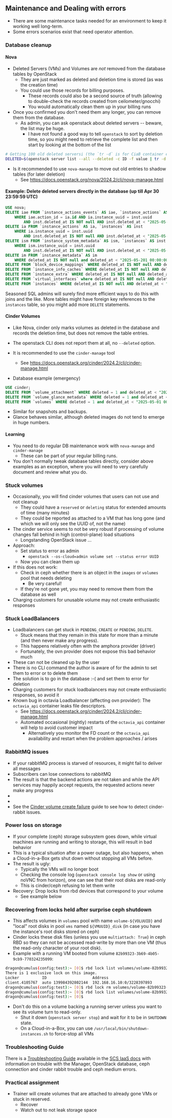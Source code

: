 ## Maintenance and Dealing with errors
* There are some maintenance tasks needed for an environment to keep it working well long-term.
* Some errors scenarios exist that need operator attention.

### Database cleanup

#### Nova

* Deleted Servers (VMs) and Volumes are *not* removed from the database tables by OpenStack
    - They are just marked as deleted and deletion time is stored (as was the creation time)
    - You could use those records for billing purposes.
        * These records could also be a second source of truth (allowing to double-check the records created from ceilometer/gnocchi)
        * You would automatically clean them up in your billing runs
* Once you confirmed you don't need them any longer, you can remove them from the database.
    - As admin, you can ask openstack about deleted servers -- beware, the list may be huge.
        * I have not found a good way to tell `openstack` to sort by deletion time, so you might need to retrieve the complete list and then start by looking at the bottom of the list
```bash
# Getting 100 old deleted serversi (the `tr -d` is for CiaB container extra CR)
DELETED=$(openstack server list --all --deleted -c ID -f value | tr -d '\r')
```
* Is it recommended to use `nova-manage` to move out old entries to shadow tables (for later deletion)
    - See <https://docs.openstack.org/nova/2024.2/cli/nova-manage.html>

#### Example: Delete deleted servers directly in the database (up till Apr 30 23:59:59 UTC)
```sql
USE nova;
DELETE iae FROM `instance_actions_events` AS iae, `instance_actions` AS ia, `instances` AS inst
    WHERE iae.action_id = ia.id AND ia.instance_uuid = inst.uuid 
        AND inst.deleted_at IS NOT null AND inst.deleted_at < "2025-05-01 00:00:00";
DELETE ia FROM `instance_actions` AS ia, `instances` AS inst
    WHERE ia.instance_uuid = inst.uuid 
        AND inst.deleted_at IS NOT null AND inst.deleted_at < "2025-05-01 00:00:00";
DELETE ism FROM `instance_system_metadata` AS ism, `instances` AS inst
    WHERE ism.instance_uuid = inst.uuid 
        AND inst.deleted_at IS NOT null AND inst.deleted_at < "2025-05-01 00:00:00";
DELETE im FROM `instance_metadata` AS im
    WHERE deleted_at IS NOT null and deleted_at < "2025-05-201 00:00:00";
DELETE FROM `block_device_mappings` WHERE deleted_at IS NOT null AND deleted_at < "2025-05-01 00:00:00";
DELETE FROM `instance_info_caches` WHERE deleted_at IS NOT null AND deleted_at < "2025-05-01 00:00:00";
DELETE FROM `instance_extra` WHERE deleted_at IS NOT null AND deleted_at < "2025-05-01 00:00:00";
DELETE FROM `virtual_interfaces` where deleted_at IS NOT null AND deleted_at < "2025-05-01 00:00:00";
DELETE FROM `instances` WHERE deleted_at IS NOT null AND deleted_at < "2025-05-01 00:00:00";
```
Seasoned SQL admins will surely find more efficient ways to do this with joins and the like.
More tables might have foreign key references to the `instances` table, so you might add more `DELETE` statements.


#### Cinder Volumes
* Like Nova, cinder only marks volumes as deleted in the database and records the deletion time, but does
not remove the table entries.
* The openstack CLI does not report them at all, no `--deleted` option.

* It is recommended to use the `cinder-manage` tool
    - See <https://docs.openstack.org/cinder/2024.2/cli/cinder-manage.html>

* Database example (emergency)
```sql
USE cinder;
DELETE FROM `volume_attachment` WHERE deleted = 1 and deleted_at < "2025-05-01 00:00:00";
DELETE FROM `volume_glance_metadata` WHERE deleted = 1 and deleted_at < "2025-05-01 00:00:00";
DELETE FROM `volumes` WHERE deleted = 1 and deleted_at < "2025-05-01 00:00:00";
```
* Similar for snapshots and backups.
* Glance behaves similar, although deleted images do not tend to emerge in huge numbers.

#### Learning
* You need to do regular DB maintenance work with `nova-manage` and `cinder-manage`
    - These can be part of your regular billing runs.
* You don't normally tweak database tables directly, consider above examples as an exception,
  where you will need to very carefully document and review what you do.

### Stuck volumes
* Occasionally, you will find cinder volumes that users can not use and not cleanup
    - They could have a `reserved` or `deleting` status for extended amounts of time (many minutes)
    - They could be reported as attached to a VM that has long gone (and which we will only see the UUID of, not the name)
* The cinder service seems to not be very robust if processing of volume changes fall behind in high (control-plane) load situations
    - Longstanding OpenStack issue ...
* Approach: 
    - Set status to error as admin
        * `openstack --os-cloud=admin volume set --status error UUID`
    - Now you can clean them up
* If this does not work:
    - Check in ceph whether there is an object in the `images` or `volumes` pool that needs deleting
        * Be very careful!
    - If they're not gone yet, you may need to remove them from the database as well
* Charging customers for unusable volume may not create enthusiastic responses

### Stuck LoadBalancers
* Loadbalancers can get stuck in `PENDING_CREATE` or `PENDING_DELETE`.
    - Stuck means that they remain in this state for more than a minute (and then never make any progress).
    - This happens relatively often with the amphora provider (driver)
    - Fortunately, the ovn provider does not expose this bad behavior much
* These can not be cleaned up by the user
* There is no CLI command the author is aware of for the admin to set them to error or to delete them
* The solution is to go in the database :-( and set them to error for deletion
* Charging customers for stuck loadbalancers may not create enthusiastic responses, so avoid it
* Known bug in octavia Loadbalancer (affecting ovn provider): The `octavia_api` container leaks file descriptors.
    - See <https://docs.openstack.org/cinder/2024.2/cli/cinder-manage.html>
    - Automated occasional (nightly) restarts of the `octavia_api` container will help to avoid customer impact
        * Alternatively you monitor the FD count or the `octavia_api` availability and restart when the problem approaches / arises

### RabbitMQ issues
* If your rabbitMQ process is starved of resources, it might fail to deliver all messages
* Subscribers can lose connections to rabbitMQ
* The result is that the backend actions are not taken and while the API services may happily accept requests, the requested actions never make any progress
* <!--TODO: How to detect this somewhat reliably-->
* <!--TODO: Recommended mitigation actions-->
* See the [Cinder volume create failure](https://docs.scs.community/docs/iaas/guides/troubleshooting-guide/openstack#cinder-volume-create-failure) guide to see how to detect cinder-rabbit issues.

### Power loss on storage
* If your complete (ceph) storage subsystem goes down, while virtual machines are running and writing to storage,
  this will result in bad behavior
* This is a typical situation after a power outage, but also happens, when a Cloud-in-a-Box gets shut down
  without stopping all VMs before.
* The result is ugly:
    - Typically the VMs will no longer boot
    - Checking the console log (`openstack console log show` or using noVNC from horizon), one can see that their
      root disks are read-only
    - This is cinder/ceph refusing to let them write
* Recovery: Drop locks from rbd devices that correspond to your volume
    - See example below

### Recovering from locks held after surprise ceph shutdown
* This affects volumes in `volumes` pool with name `volume-${VOLUUID}` and "local" root disks
  in pool `vms` named `${VMUUID}_disk` (in case you have the instance's root disks stored
  on ceph)
* Cinder locks these disk files (unless you use `multiattach: True`) in ceph RBD so they
  can not be accessed read-write by more than one VM (thus the read-only character of
  your root disk).
* Example with a running VM booted from volume `82b99323-3b69-4b05-9cb9-770324235099`:

```bash
dragon@cumulus(config:test):~ [0]$ rbd lock list volumes/volume-82b99323-3b69-4b05-9cb9-770324235099
There is 1 exclusive lock on this image.
Locker          ID                    Address
client.4105767  auto 139984392802144  192.168.16.10:0/3228397893
dragon@cumulus(config:test):~ [0]$ rbd lock rm volumes/volume-82b99323-3b69-4b05-9cb9-770324235099 "auto 139984392802144" client.4105767
dragon@cumulus(config:test):~ [0]$ rbd lock list volumes/volume-82b99323-3b69-4b05-9cb9-770324235099
dragon@cumulus(config:test):~ [0]$
```

* Don't do this on a volume backing a running server unless you want to see its volume turn to read-only.
    - Shut it down (`openstack server stop`) and wait for it to be in `SHUTDOWN` state.
    - On a Cloud-in-a-Box, you can use `/usr/local/bin/shutdown-instances.sh` to force-stop all VMs

### Troubleshooting Guide
There is a [Troubleshooting Guide](https://docs.scs.community/docs/iaas/guides/troubleshooting-guide/)
available in the [SCS IaaS docs](https://docs.scs.community/docs/iaas/) with information on
trouble with the Manager, OpenStack database, ceph connection and cinder rabbit trouble and
ceph medium errors.

### Practical assignment
* Trainer will create volumes that are attached to already gone VMs or stuck in reserved.
    - Recover
    - Watch out to not leak storage space


